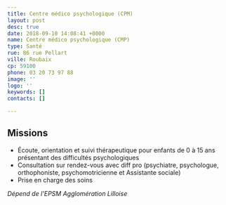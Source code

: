```yaml
---
title: Centre médico psychologique (CPM)
layout: post
desc: true
date: 2018-09-10 14:08:41 +0000
name: Centre médico psychologique (CMP)
type: Santé
rue: 86 rue Pellart
ville: Roubaix
cp: 59100
phone: 03 20 73 97 88
image: ''
logo: ''
keywords: []
contacts: []

---
```

## Missions

* Écoute, orientation et suivi thérapeutique pour enfants de 0 à 15 ans présentant des difficultés psychologiques
* Consultation sur rendez-vous avec diff pro (psychiatre, psychologue, orthophoniste, psychomotricienne et Assistante sociale)
* Prise en charge des soins

_Dépend de l'EPSM Agglomération Lilloise_
